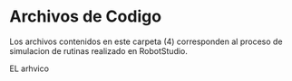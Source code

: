 # Archivos de Codigo

Los archivos contenidos en este carpeta (4) corresponden al proceso de simulacion de rutinas realizado en RobotStudio.

EL arhvico
